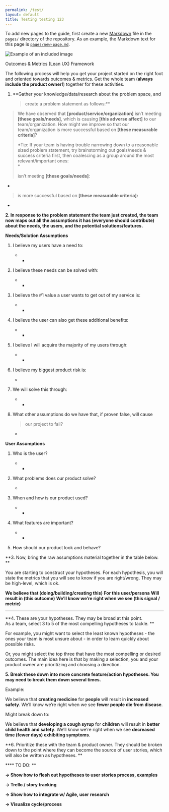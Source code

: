 ```yaml
---
permalink: /test/
layout: default
title: Testing testing 123
---
```

To add new pages to the guide, first create a new
[Markdown](http://daringfireball.net/projects/markdown/syntax) file in the
`pages/` directory of the repository. As an example, the Markdown text for
this page is
[`pages/new-page.md`](https://github.com/18F/guides-template/blob/gh-pages/pages/new-page.md).

<img src="{{site.baseurl}}/images/images.png" alt="Example of
an included image">

Outcomes & Metrics (Lean UX) Framework

The following process will help you get your project started on the
right foot and oriented towards outcomes & metrics. Get the whole team
(**always include the product owner!**) together for these activities.

1.  **Gather your knowledge/data/research about the problem space, and
    > create a problem statement as follows:**

> We have observed that **[product/service/organization]** isn’t meeting
> **[these goals/needs]**, which is causing **[this adverse affect]** to
> our team/organization. How might we improve so that our
> team/organization is more successful based on **[these measurable
> criteria]**?
>
> *Tip: If your team is having trouble narrowing down to a reasonable
> sized problem statement, try brainstorming out goals/needs & success
> criteria first, then coalescing as a group around the most
> relevant/important ones:\
> *
>
> isn’t meeting **[these goals/needs]**:

-   

> is more successful based on **[these measurable criteria]:**

-   

**2. In response to the problem statement the team just created, the
team now maps out all the assumptions it has (everyone should
contribute) about the needs, the users, and the potential
solutions/features.**

**Needs/Solution Assumptions**

1.  I believe my users have a need to:

    -   -   

2.  I believe these needs can be solved with:

    -   -   

3.  I believe the \#1 value a user wants to get out of my service is:

    -   -   

4.  I believe the user can also get these additional benefits:

    -   -   

5.  I believe I will acquire the majority of my users through:

    -   -   

6.  I believe my biggest product risk is:

    -   

7.  We will solve this through:

    -   -   

8.  What other assumptions do we have that, if proven false, will cause
    > our project to fail?

    -   

**User Assumptions**

1.  Who is the user?

    -   -   

2.  What problems does our product solve?

    -   

3.  When and how is our product used?

    -   -   

4.  What features are important?

    -   -   

5.  How should our product look and behave?

**3. Now, bring the raw assumptions material together in the table
below. **

You are starting to construct your hypotheses. For each hypothesis, you
will state the metrics that you will see to know if you are right/wrong.
They may be high-level, which is ok.

  **We believe that (doing/building/creating this)**   **For this user/persona**   **Will result in (this outcome)**   **We’ll know we’re right when we see (this signal / metric)**
  ---------------------------------------------------- --------------------------- ----------------------------------- ---------------------------------------------------------------
                                                                                                                       
                                                                                                                       
                                                                                                                       
                                                                                                                       
                                                                                                                       
                                                                                                                       

**4. These are your hypotheses. They may be broad at this point.\
As a team, select 3 to 5 of the most compelling hypotheses to tackle. **

For example, you might want to select the least known hypotheses - the
ones your team is most unsure about - in order to learn quickly about
possible risks.

Or, you might select the top three that have the most compelling or
desired outcomes. The main idea here is that by making a selection, you
and your product owner are prioritizing and choosing a direction.

**5. Break these down into more concrete feature/action hypotheses. You
may need to break them down several times.**

Example:

We believe that **creating medicine** for **people** will result in
**increased** **safety**. We’ll know we’re right when we see **fewer
people die from disease**.

Might break down to:

We believe that **developing a cough syrup** for **children** will
result in **better child health and safety**. We’ll know we’re right
when we see **decreased time (fewer days) exhibiting symptoms**.

**6. Prioritize these with the team & product owner. They should be
broken down to the point where they can become the source of user
stories, which will also be written as hypotheses. **

**\*\* TO DO: **

**→ Show how to flesh out hypotheses to user stories process, examples**

**→ Trello / story tracking**

**→ Show how to integrate w/ Agile, user research**

**→ Visualize cycle/process**
